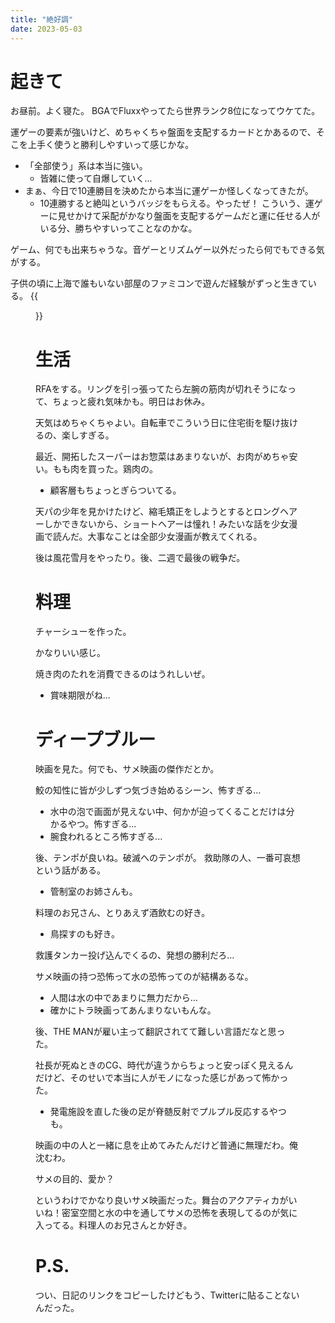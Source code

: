 ```yaml
---
title: "絶好調"
date: 2023-05-03
---
```


# 起きて
お昼前。よく寝た。
BGAでFluxxやってたら世界ランク8位になってウケてた。

運ゲーの要素が強いけど、めちゃくちゃ盤面を支配するカードとかあるので、そこを上手く使うと勝利しやすいって感じかな。
- 「全部使う」系は本当に強い。
  - 皆雑に使って自爆していく...
- まぁ、今日で10連勝目を決めたから本当に運ゲーか怪しくなってきたが。
  - 10連勝すると絶叫というバッジをもらえる。やったぜ！
こういう、運ゲーに見せかけて采配がかなり盤面を支配するゲームだと運に任せる人がいる分、勝ちやすいってことなのかな。

ゲーム、何でも出来ちゃうな。音ゲーとリズムゲー以外だったら何でもできる気がする。

子供の頃に上海で誰もいない部屋のファミコンで遊んだ経験がずっと生きている。
{{<figure src="/media/2023-05-03-board.png" alt="board">}}

# 生活
RFAをする。リングを引っ張ってたら左腕の筋肉が切れそうになって、ちょっと疲れ気味かも。明日はお休み。

天気はめちゃくちゃよい。自転車でこういう日に住宅街を駆け抜けるの、楽しすぎる。

最近、開拓したスーパーはお惣菜はあまりないが、お肉がめちゃ安い。もも肉を買った。鶏肉の。
- 顧客層もちょっとぎらついてる。

天パの少年を見かけたけど、縮毛矯正をしようとするとロングヘアーしかできないから、ショートヘアーは憧れ！みたいな話を少女漫画で読んだ。大事なことは全部少女漫画が教えてくれる。

後は風花雪月をやったり。後、二週で最後の戦争だ。
# 料理
チャーシューを作った。

かなりいい感じ。

焼き肉のたれを消費できるのはうれしいぜ。
- 賞味期限がね...

# ディープブルー
映画を見た。何でも、サメ映画の傑作だとか。


鮫の知性に皆が少しずつ気づき始めるシーン、怖すぎる...
- 水中の泡で画面が見えない中、何かが迫ってくることだけは分かるやつ。怖すぎる...
- 腕食われるところ怖すぎる...


後、テンポが良いね。破滅へのテンポが。
救助隊の人、一番可哀想という話がある。
- 管制室のお姉さんも。


料理のお兄さん、とりあえず酒飲むの好き。
- 鳥探すのも好き。

救護タンカー投げ込んでくるの、発想の勝利だろ...

サメ映画の持つ恐怖って水の恐怖ってのが結構あるな。
- 人間は水の中であまりに無力だから...
- 確かにトラ映画ってあんまりないもんな。


後、THE MANが雇い主って翻訳されてて難しい言語だなと思った。


社長が死ぬときのCG、時代が違うからちょっと安っぽく見えるんだけど、そのせいで本当に人がモノになった感じがあって怖かった。
- 発電施設を直した後の足が脊髄反射でプルプル反応するやつも。

映画の中の人と一緒に息を止めてみたんだけど普通に無理だわ。俺沈むわ。

サメの目的、愛か？

というわけでかなり良いサメ映画だった。舞台のアクアティカがいいね！密室空間と水の中を通してサメの恐怖を表現してるのが気に入ってる。料理人のお兄さんとか好き。

# P.S.
つい、日記のリンクをコピーしたけどもう、Twitterに貼ることないんだった。

